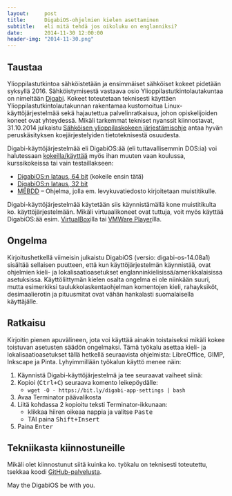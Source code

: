 ```yaml
---
layout:     post
title:      DigabiOS-ohjelmien kielen asettaminen
subtitle:   eli mitä tehdä jos oikoluku on englanniksi?
date:       2014-11-30 12:00:00
header-img: "2014-11-30.png"
---
```


## Taustaa

Ylioppilastutkintoa sähköistetään ja ensimmäiset sähköiset kokeet pidetään syksyllä 2016. Sähköistymisestä vastaava osio Ylioppilastutkintolautakuntaa on nimeltään [Digabi][digabi]. Kokeet toteutetaan teknisesti käyttäen Ylioppilastutkintolautakunnan rakentamaa kustomoitua Linux-käyttöjärjestelmää sekä hajautettua palvelinratkaisua, johon opiskelijoiden koneet ovat yhteydessä. Mikäli tarkemmat tekniset nyanssit kiinnostavat, 31.10.2014 julkaistu [Sähköisen ylioppilaskokeen järjestämisohje][jarjohje] antaa hyvän peruskäsityksen koejärjestelyiden tietoteknisestä osuudesta.

Digabi-käyttöjärjestelmää eli DigabiOS:ää (eli tuttavallisemmin DOS:ia) voi halutessaan [kokeilla/käyttää][kokeile] myös ihan muuten vaan koulussa, kurssikokeissa tai vain testaillakseen:

- [DigabiOS:n lataus, 64 bit][digabi64] (kokeile ensin tätä)
- [DigabiOS:n lataus, 32 bit][digabi32]
- [MEBDD][mebdd] – Ohjelma, jolla em. levykuvatiedosto kirjoitetaan muistitikulle.

Digabi-käyttöjärjestelmää käytetään siis käynnistämällä kone muistitikulta ko. käyttöjärjestelmään. Mikäli virtuaalikoneet ovat tuttuja, voit myös käyttää DigabiOS:ää esim. [VirtualBox][vb]illa tai [VMWare Player][vmplayer]illa.

## Ongelma

Kirjoitushetkellä viimeisin julkaistu DigabiOS (versio: digabi-os-14.08a1) sisältää sellaisen puutteen, että kun käyttöjärjestelmän käynnistää, ovat ohjelmien kieli- ja lokalisaatioasetukset englanninkielisissä/amerikkalaisissa asetuksissa. Käyttöliittymän kielen osalta ongelma ei ole niinkään suuri, mutta esimerkiksi taulukkolaskentaohjelman komentojen kieli, rahayksiköt, desimaalierotin ja pituusmitat ovat vähän hankalasti suomalaisella käyttäjälle.

## Ratkaisu

Kirjoitin pienen apuvälineen, jota voi käyttää ainakin toistaiseksi mikäli kokee toistuvan asetusten säädön ongelmaksi. Tämä työkalu asettaa kieli- ja lokalisaatioasetukset tällä hetkellä seuraavista ohjelmista: LibreOffice, GIMP, Inkscape ja Pinta. Lyhyimmillään työkalun käyttö menee näin:

1. Käynnistä Digabi-käyttöjärjestelmä ja tee seuraavat vaiheet siinä:
2. Kopioi (<kbd>Ctrl+C</kbd>) seuraava komento leikepöydälle:
	- `wget -O - https://bit.ly/digabi-app-settings | bash`
4. Avaa Terminator päävalikosta
5. Liitä kohdassa 2 kopioitu teksti Terminator-ikkunaan:
	- klikkaa hiiren oikeaa nappia ja valitse <kbd>Paste</kbd>
	- TAI paina <kbd>Shift+Insert</kbd>
5. Paina <kbd>Enter</kbd>

## Tekniikasta kiinnostuneille

Mikäli olet kiinnostunut siitä kuinka ko. työkalu on teknisesti toteutettu, tsekkaa koodi [GitHub-palvelusta][github].

May the DigabiOS be with you.

[digabi]: https://digabi.fi/
[jarjohje]: https://digabi.fi/wordpress/wp-content/uploads/2014/10/ytl_jarjestamisohje_2014-10-31.pdf
[kokeile]: https://digabi.fi/tekniikka/digabi-os/kokeile/
[digabi64]: https://digabi.fi/64bit
[digabi32]: https://digabi.fi/32bit
[mebdd]: https://digabi.fi/mebdd
[vb]: https://www.virtualbox.org/
[vmplayer]: http://www.vmware.com/products/player
[github]: https://github.com/jannecederberg/digabi-app-settings